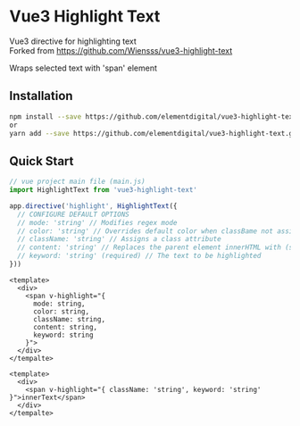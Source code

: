 # Vue3 Highlight Text

Vue3 directive for highlighting text  
Forked from https://github.com/Wiensss/vue3-highlight-text

Wraps selected text with 'span' element

## Installation

```sh
npm install --save https://github.com/elementdigital/vue3-highlight-text.git
or
yarn add --save https://github.com/elementdigital/vue3-highlight-text.git
```

## Quick Start

```js
// vue project main file (main.js)
import HighlightText from 'vue3-highlight-text'

app.directive('highlight', HighlightText({
  // CONFIGURE DEFAULT OPTIONS
  // mode: 'string' // Modifies regex mode
  // color: 'string' // Overrides default color when classBame not assigned,
  // className: 'string' // Assigns a class attribute
  // content: 'string' // Replaces the parent element innerHTML with (string)
  // keyword: 'string' (required) // The text to be highlighted
}))
```

```vue
<template>
  <div>
    <span v-highlight="{
      mode: string,
      color: string,
      className: string,
      content: string,
      keyword: string
    }">
  </div>
</tempalte>
```

```vue
<template>
  <div>
    <span v-highlight="{ className: 'string', keyword: 'string' }">innerText</span>
  </div>
</tempalte>
```

